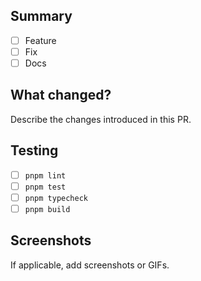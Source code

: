 ## Summary
- [ ] Feature
- [ ] Fix
- [ ] Docs

## What changed?
Describe the changes introduced in this PR.

## Testing
- [ ] `pnpm lint`
- [ ] `pnpm test`
- [ ] `pnpm typecheck`
- [ ] `pnpm build`

## Screenshots
If applicable, add screenshots or GIFs.
